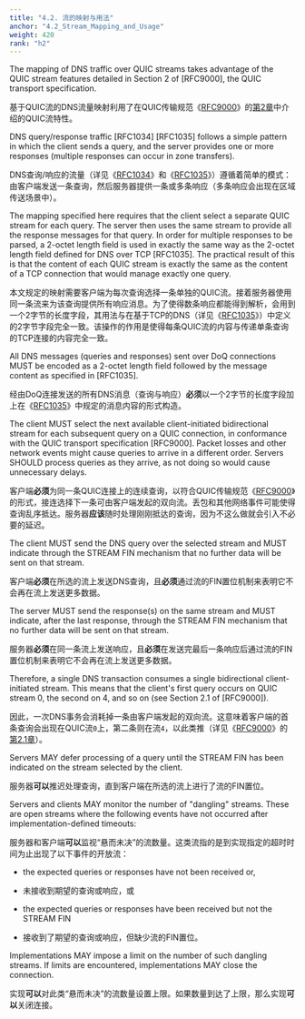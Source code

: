```yaml
---
title: "4.2. 流的映射与用法"
anchor: "4.2_Stream_Mapping_and_Usage"
weight: 420
rank: "h2"
---
```


The mapping of DNS traffic over QUIC streams takes advantage of the QUIC stream features detailed in Section 2 of [RFC9000], the QUIC transport specification.

基于QUIC流的DNS流量映射利用了在QUIC传输规范《[RFC9000]()》的[第2章]()中介绍的QUIC流特性。

DNS query/response traffic [RFC1034] [RFC1035] follows a simple pattern in which the client sends a query, and the server provides one or more responses (multiple responses can occur in zone transfers).

DNS查询/响应的流量（详见《[RFC1034]()》和《[RFC1035]()》）遵循着简单的模式：由客户端发送一条查询，然后服务器提供一条或多条响应（多条响应会出现在区域传送场景中）。

The mapping specified here requires that the client select a separate QUIC stream for each query. The server then uses the same stream to provide all the response messages for that query. In order for multiple responses to be parsed, a 2-octet length field is used in exactly the same way as the 2-octet length field defined for DNS over TCP [RFC1035]. The practical result of this is that the content of each QUIC stream is exactly the same as the content of a TCP connection that would manage exactly one query.

本文规定的映射需要客户端为每次查询选择一条单独的QUIC流。接着服务器使用同一条流来为该查询提供所有响应消息。为了使得数条响应都能得到解析，会用到一个2字节的长度字段，其用法与在基于TCP的DNS（详见《[RFC1035]()》）中定义的2字节字段完全一致。该操作的作用是使得每条QUIC流的内容与传递单条查询的TCP连接的内容完全一致。

All DNS messages (queries and responses) sent over DoQ connections MUST be encoded as a 2-octet length field followed by the message content as specified in [RFC1035].

经由DoQ连接发送的所有DNS消息（查询与响应）**必须**以一个2字节的长度字段加上在《[RFC1035]()》中规定的消息内容的形式构造。

The client MUST select the next available client-initiated bidirectional stream for each subsequent query on a QUIC connection, in conformance with the QUIC transport specification [RFC9000]. Packet losses and other network events might cause queries to arrive in a different order. Servers SHOULD process queries as they arrive, as not doing so would cause unnecessary delays.

客户端**必须**为同一条QUIC连接上的连续查询，以符合QUIC传输规范《[RFC9000]()》的形式，接连选择下一条可由客户端发起的双向流。丢包和其他网络事件可能使得查询乱序抵达。服务器**应该**随时处理刚刚抵达的查询，因为不这么做就会引入不必要的延迟。

The client MUST send the DNS query over the selected stream and MUST indicate through the STREAM FIN mechanism that no further data will be sent on that stream.

客户端**必须**在所选的流上发送DNS查询，且**必须**通过流的FIN置位机制来表明它不会再在流上发送更多数据。

The server MUST send the response(s) on the same stream and MUST indicate, after the last response, through the STREAM FIN mechanism that no further data will be sent on that stream.

服务器**必须**在同一条流上发送响应，且**必须**在发送完最后一条响应后通过流的FIN置位机制来表明它不会再在流上发送更多数据。

Therefore, a single DNS transaction consumes a single bidirectional client-initiated stream. This means that the client's first query occurs on QUIC stream 0, the second on 4, and so on (see Section 2.1 of [RFC9000]).

因此，一次DNS事务会消耗掉一条由客户端发起的双向流。这意味着客户端的首条查询会出现在QUIC流`0`上，第二条则在流`4`，以此类推（详见《[RFC9000]()》的[第2.1章]()）。

Servers MAY defer processing of a query until the STREAM FIN has been indicated on the stream selected by the client.

服务器**可以**推迟处理查询，直到客户端在所选的流上进行了流的FIN置位。

Servers and clients MAY monitor the number of "dangling" streams. These are open streams where the following events have not occurred after implementation-defined timeouts:

服务器和客户端**可以**监视“悬而未决”的流数量。这类流指的是到实现指定的超时时间为止出现了以下事件的开放流：

* the expected queries or responses have not been received or,

* 未接收到期望的查询或响应，或

* the expected queries or responses have been received but not the STREAM FIN

* 接收到了期望的查询或响应，但缺少流的FIN置位。

Implementations MAY impose a limit on the number of such dangling streams. If limits are encountered, implementations MAY close the connection.

实现**可以**对此类“悬而未决”的流数量设置上限。如果数量到达了上限，那么实现**可以**关闭连接。
